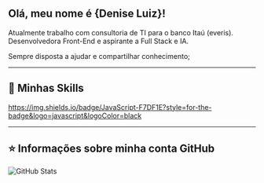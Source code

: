 ## Olá, meu nome é <strong>{Denise Luiz}!</strong>

Atualmente trabalho com consultoria de TI para o banco Itaú (everis). 
Desenvolvedora Front-End e aspirante a Full Stack e IA.

Sempre disposta a ajudar e compartilhar conhecimento;

----

## 🚀 Minhas Skills
https://img.shields.io/badge/JavaScript-F7DF1E?style=for-the-badge&logo=javascript&logoColor=black

---

## ⭐ Informações sobre minha conta GitHub
![GitHub Stats](https://github-readme-stats.vercel.app/api?username=pmarcelojr&show_icons=true)
